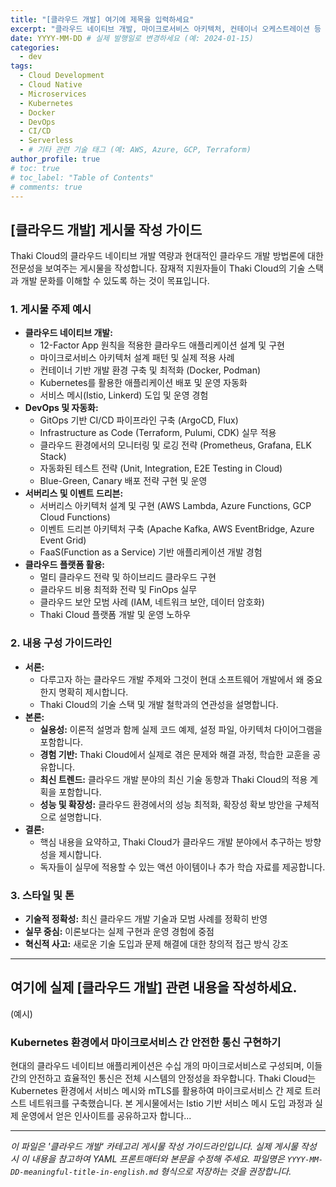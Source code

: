 ```yaml
---
title: "[클라우드 개발] 여기에 제목을 입력하세요"
excerpt: "클라우드 네이티브 개발, 마이크로서비스 아키텍처, 컨테이너 오케스트레이션 등 클라우드 개발 기술 심층 분석 및 실무 경험 공유"
date: YYYY-MM-DD # 실제 발행일로 변경하세요 (예: 2024-01-15)
categories:
  - dev
tags:
  - Cloud Development
  - Cloud Native
  - Microservices
  - Kubernetes
  - Docker
  - DevOps
  - CI/CD
  - Serverless
  - # 기타 관련 기술 태그 (예: AWS, Azure, GCP, Terraform)
author_profile: true
# toc: true
# toc_label: "Table of Contents"
# comments: true
---
```


## [클라우드 개발] 게시물 작성 가이드

Thaki Cloud의 클라우드 네이티브 개발 역량과 현대적인 클라우드 개발 방법론에 대한 전문성을 보여주는 게시물을 작성합니다. 잠재적 지원자들이 Thaki Cloud의 기술 스택과 개발 문화를 이해할 수 있도록 하는 것이 목표입니다.

### 1. 게시물 주제 예시
*   **클라우드 네이티브 개발:**
    *   12-Factor App 원칙을 적용한 클라우드 애플리케이션 설계 및 구현
    *   마이크로서비스 아키텍처 설계 패턴 및 실제 적용 사례
    *   컨테이너 기반 개발 환경 구축 및 최적화 (Docker, Podman)
    *   Kubernetes를 활용한 애플리케이션 배포 및 운영 자동화
    *   서비스 메시(Istio, Linkerd) 도입 및 운영 경험
*   **DevOps 및 자동화:**
    *   GitOps 기반 CI/CD 파이프라인 구축 (ArgoCD, Flux)
    *   Infrastructure as Code (Terraform, Pulumi, CDK) 실무 적용
    *   클라우드 환경에서의 모니터링 및 로깅 전략 (Prometheus, Grafana, ELK Stack)
    *   자동화된 테스트 전략 (Unit, Integration, E2E Testing in Cloud)
    *   Blue-Green, Canary 배포 전략 구현 및 운영
*   **서버리스 및 이벤트 드리븐:**
    *   서버리스 아키텍처 설계 및 구현 (AWS Lambda, Azure Functions, GCP Cloud Functions)
    *   이벤트 드리븐 아키텍처 구축 (Apache Kafka, AWS EventBridge, Azure Event Grid)
    *   FaaS(Function as a Service) 기반 애플리케이션 개발 경험
*   **클라우드 플랫폼 활용:**
    *   멀티 클라우드 전략 및 하이브리드 클라우드 구현
    *   클라우드 비용 최적화 전략 및 FinOps 실무
    *   클라우드 보안 모범 사례 (IAM, 네트워크 보안, 데이터 암호화)
    *   Thaki Cloud 플랫폼 개발 및 운영 노하우

### 2. 내용 구성 가이드라인
*   **서론:**
    *   다루고자 하는 클라우드 개발 주제와 그것이 현대 소프트웨어 개발에서 왜 중요한지 명확히 제시합니다.
    *   Thaki Cloud의 기술 스택 및 개발 철학과의 연관성을 설명합니다.
*   **본론:**
    *   **실용성:** 이론적 설명과 함께 실제 코드 예제, 설정 파일, 아키텍처 다이어그램을 포함합니다.
    *   **경험 기반:** Thaki Cloud에서 실제로 겪은 문제와 해결 과정, 학습한 교훈을 공유합니다.
    *   **최신 트렌드:** 클라우드 개발 분야의 최신 기술 동향과 Thaki Cloud의 적용 계획을 포함합니다.
    *   **성능 및 확장성:** 클라우드 환경에서의 성능 최적화, 확장성 확보 방안을 구체적으로 설명합니다.
*   **결론:**
    *   핵심 내용을 요약하고, Thaki Cloud가 클라우드 개발 분야에서 추구하는 방향성을 제시합니다.
    *   독자들이 실무에 적용할 수 있는 액션 아이템이나 추가 학습 자료를 제공합니다.

### 3. 스타일 및 톤
*   **기술적 정확성:** 최신 클라우드 개발 기술과 모범 사례를 정확히 반영
*   **실무 중심:** 이론보다는 실제 구현과 운영 경험에 중점
*   **혁신적 사고:** 새로운 기술 도입과 문제 해결에 대한 창의적 접근 방식 강조

---

## 여기에 실제 [클라우드 개발] 관련 내용을 작성하세요.

(예시)

### Kubernetes 환경에서 마이크로서비스 간 안전한 통신 구현하기

현대의 클라우드 네이티브 애플리케이션은 수십 개의 마이크로서비스로 구성되며, 이들 간의 안전하고 효율적인 통신은 전체 시스템의 안정성을 좌우합니다. Thaki Cloud는 Kubernetes 환경에서 서비스 메시와 mTLS를 활용하여 마이크로서비스 간 제로 트러스트 네트워크를 구축했습니다. 본 게시물에서는 Istio 기반 서비스 메시 도입 과정과 실제 운영에서 얻은 인사이트를 공유하고자 합니다...

---

_이 파일은 '클라우드 개발' 카테고리 게시물 작성 가이드라인입니다. 실제 게시물 작성 시 이 내용을 참고하여 YAML 프론트매터와 본문을 수정해 주세요. 파일명은 `YYYY-MM-DD-meaningful-title-in-english.md` 형식으로 저장하는 것을 권장합니다._ 